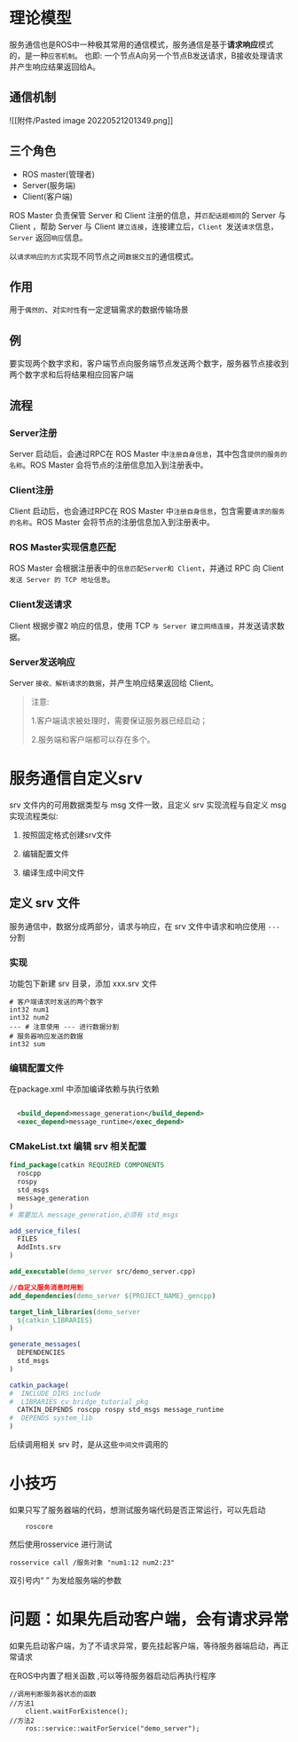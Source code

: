 # 理论模型
服务通信也是ROS中一种极其常用的通信模式，服务通信是基于**请求响应**模式的，是一种`应答机制`。
	也即: 一个节点A向另一个节点B发送请求，B接收处理请求并产生响应结果返回给A。

## 通信机制
![[附件/Pasted image 20220521201349.png]]

## 三个角色
-   ROS master(管理者)
-   Server(服务端)
-   Client(客户端)

ROS Master 负责保管 Server 和 Client 注册的信息，并`匹配话题相同`的 Server 与 Client ，帮助 Server 与 Client `建立连接`，连接建立后，`Client `发送`请求`信息，`Server` 返回`响应`信息。


以`请求响应的方式`实现不同节点之间`数据交互`的通信模式。

## 作用
用于`偶然的`、对`实时性`有一定逻辑需求的数据传输场景

## 例
要实现两个数字求和，客户端节点向服务端节点发送两个数字，服务器节点接收到两个数字求和后将结果相应回客户端

## 流程
### Server注册
Server 启动后，会通过RPC在 ROS Master 中`注册自身信息`，其中包含`提供的服务的名称`。ROS Master 会将节点的注册信息加入到注册表中。

### Client注册
Client 启动后，也会通过RPC在 ROS Master 中`注册自身信息`，包含需要`请求的服务的名称`。ROS Master 会将节点的注册信息加入到注册表中。

### ROS Master实现信息匹配
ROS Master 会根据注册表中的`信息匹配Server和 Client`，并通过 RPC 向 Client `发送 Server 的 TCP 地址信息`。

### Client发送请求
Client 根据步骤2 响应的信息，使用 TCP `与 Server 建立网络连接`，并发送请求数据。

### Server发送响应
Server `接收、解析请求的数据`，并产生响应结果返回给 Client。

>注意:
>
>1.客户端请求被处理时，需要保证服务器已经启动；
>
>2.服务端和客户端都可以存在多个。
>


# 服务通信自定义srv
srv 文件内的可用数据类型与 msg 文件一致，且定义 srv 实现流程与自定义 msg 实现流程类似:

1.  按照固定格式创建srv文件
    
2.  编辑配置文件
    
3.  编译生成中间文件

## 定义 srv 文件
服务通信中，数据分成两部分，请求与响应，在 srv 文件中请求和响应使用  `---`   分割
### 实现
功能包下新建 srv 目录，添加 xxx.srv 文件
```
# 客户端请求时发送的两个数字
int32 num1
int32 num2
--- # 注意使用 --- 进行数据分割
# 服务器响应发送的数据
int32 sum

```

### 编辑配置文件
在package.xml 中添加编译依赖与执行依赖

```xml

  <build_depend>message_generation</build_depend>
  <exec_depend>message_runtime</exec_depend>

```

### CMakeList.txt 编辑 srv 相关配置
```cmake
find_package(catkin REQUIRED COMPONENTS
  roscpp
  rospy
  std_msgs
  message_generation
)
# 需要加入 message_generation,必须有 std_msgs
```

```cmake
add_service_files(
  FILES
  AddInts.srv
)
```

```cmake
add_executable(demo_server src/demo_server.cpp)

//自定义服务消息时用到
add_dependencies(demo_server ${PROJECT_NAME}_gencpp)

target_link_libraries(demo_server
  ${catkin_LIBRARIES}
)

```

```cmake
generate_messages(
  DEPENDENCIES
  std_msgs
)

```

```cmake
catkin_package(
#  INCLUDE_DIRS include
#  LIBRARIES cv_bridge_tutorial_pkg
  CATKIN_DEPENDS roscpp rospy std_msgs message_runtime
#  DEPENDS system_lib
)
```

后续调用相关 srv 时，是从这些`中间文件`调用的


# 小技巧
如果只写了服务器端的代码，想测试服务端代码是否正常运行，可以先启动 
```
	roscore
```
然后使用rosservice 进行测试
```
rosservice call /服务对象 "num1:12 num2:23" 
```
双引号内“ ” 为发给服务端的参数

# 问题：如果先启动客户端，会有请求异常
如果先启动客户端，为了不请求异常，要先挂起客户端，等待服务器端启动，再正常请求

在ROS中内置了相关函数 ,可以等待服务器启动后再执行程序
```
//调用判断服务器状态的函数
//方法1
	client.waitForExistence();
//方法2
    ros::service::waitForService("demo_server");
```



